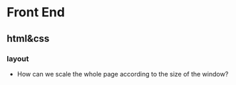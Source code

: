 # Front End

## html&css

### layout

- How can we scale the whole page according to the size of the window?
